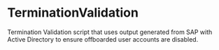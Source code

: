 # TerminationValidation
Termination Validation script that uses output generated from SAP with Active Directory to ensure offboarded user accounts are disabled.
